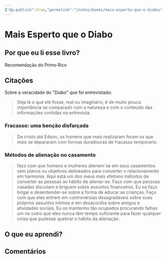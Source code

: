 ```yaml
---
{"dg-publish":true,"permalink":"/notes/books/mais-esperto-que-o-diabo/","dgHomeLink":true,"dgPassFrontmatter":false,"dgShowBacklinks":true,"dgShowLocalGraph":true}
---
```


# Mais Esperto que o Diabo

## Por que eu li esse livro?

Recomendação do Primo Rico

## Citações

Sobre a veracidade do "Diabo" que foi entrevistado:

> Seja lá o que ele fosse, real ou imaginário, é de muito pouca importância se comparado com a natureza e com o conteúdo das informações contidas na entrevista.


### Fracasso: uma benção disfarçada

> De cristo até Edson, os homens que mais realizaram foram os que mais se depararam com formas duradouras de fracasso temporario.


### Métodos de alienação no casamento

> faço com que homens e mulheres alienem´se em seus casamentos sem planos ou objetivos delineados para converter o relacionamento em harmonia. Aqui está um dos meus mais efetivos métodos de converter as pessoas ao hábito de alienar-se. Faço com que pessoas casadas discutam e briguem sobre assuntos financeiros. Eu os faço brigar e desentender-se sobre a forma de educar as crianças. Faço com que eles entrem em controvérsias desagradáveis sobre sues próprios assuntos íntimos e em desacordos sobre amigos e atividades sociais. Eu os mantenho tão ocupados procurando falhas um no outro que eles nunca têm tempo suficiente para fazer qualquer coisa que pudesse quebrar o hábito da alienação.



## O que eu aprendi?

## Comentários
